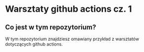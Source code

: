 # Warsztaty github actions cz. 1

## Co jest w tym repozytorium?
W tym repozytorium znajdziesz omawiany przykład z warsztatów dotyczących github actions.
